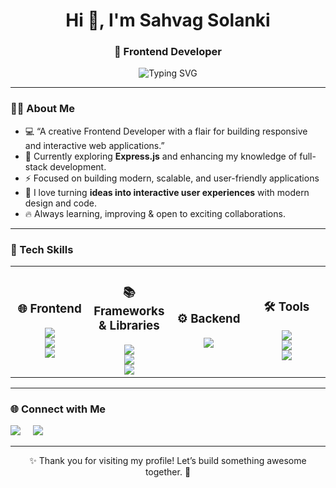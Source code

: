 
<h1 align="center">Hi 👋, I'm Sahvag Solanki</h1> 
<h3 align="center">🚀 Frontend Developer</h3>


<p align="center">
  <img src="https://readme-typing-svg.demolab.com?font=Fira+Code&size=22&pause=1000&color=00BFFF&center=true&vCenter=true&width=500&lines=Turning+Ideas+Into+Reality+with+Code!;Frontend+Developer+%7C+React+%7C+Node.js;Always+Learning+%26+Building+Cool+Stuff" alt="Typing SVG" />
</p>



---

### 👨‍💻 About Me  

- 💻 “A creative Frontend Developer with a flair for building responsive and interactive web applications.”
- 🎯 Currently exploring **Express.js** and enhancing my knowledge of full-stack development.
- ⚡ Focused on building modern, scalable, and user-friendly applications   
- 🎨 I love turning **ideas into interactive user experiences** with modern design and code.
- 🔥 Always learning, improving & open to exciting collaborations. 
---

### 🧰 Tech Skills

<!-- Skills -->

<p align="center">
  <table>
    <tr>
     <!-- Frontend -->
      <td align="center" width="25%">
        <h3>🌐 Frontend</h3>
        <img src="https://img.shields.io/badge/HTML5-E34F26?style=for-the-badge&logo=html5&logoColor=fff"/><br/>
        <img src="https://img.shields.io/badge/CSS3-1572B6?style=for-the-badge&logo=css3&logoColor=fff"/><br/>
        <img src="https://img.shields.io/badge/JavaScript-F7DF1E?style=for-the-badge&logo=javascript&logoColor=000"/>
      </td>
    <!-- Frameworks & Libraries -->
      <td align="center" width="25%">
        <h3>📚 Frameworks & Libraries</h3>
        <img src="https://img.shields.io/badge/Tailwind_CSS-38B2AC?style=for-the-badge&logo=tailwind-css&logoColor=fff"/><br/>
        <img src="https://img.shields.io/badge/Bootstrap-7952B3?style=for-the-badge&logo=bootstrap&logoColor=fff"/><br/>
        <img src="https://img.shields.io/badge/React-20232A?style=for-the-badge&logo=react&logoColor=61DAFB"/>
      </td>
   <!-- Backend -->
      <td align="center" width="25%">
        <h3>⚙️ Backend</h3>
        <img src="https://img.shields.io/badge/Node.js-339933?style=for-the-badge&logo=node.js&logoColor=fff"/>
      </td>
    <!-- Tools -->
      <td align="center" width="25%">
        <h3>🛠️ Tools</h3>
        <img src="https://img.shields.io/badge/VS%20Code-0078d7?style=for-the-badge&logo=visual-studio-code&logoColor=fff"/><br/>
        <img src="https://img.shields.io/badge/Git-F05032?style=for-the-badge&logo=git&logoColor=fff"/><br/>
        <img src="https://img.shields.io/badge/GitHub-181717?style=for-the-badge&logo=github&logoColor=fff"/>
      </td>
    </tr>
  </table>
</p>




---

### 🌐 Connect with Me

<p align="left">
  <a href="https://www.linkedin.com/in/sahvag-solanki">
    <img src="https://img.shields.io/badge/LinkedIn-0A66C2?style=for-the-badge&logo=linkedin&logoColor=fff"/></a> &nbsp &nbsp
  <a href="mailto:sahvagsolanki@gmail.com">
    <img src="https://img.shields.io/badge/Gmail-D14836?style=for-the-badge&logo=gmail&logoColor=fff"/></a>
</p>


---

<p align="center">✨ Thank you for visiting my profile! Let’s build something awesome together. 🚀</p>
